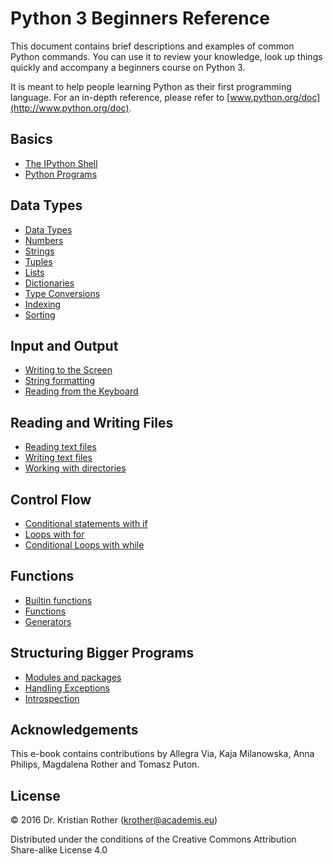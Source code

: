 
# Python 3 Beginners Reference

This document contains brief descriptions and examples of common Python commands. You can use it to review your knowledge, look up things quickly and accompany a beginners course on Python 3.

It is meant to help people learning Python as their first programming language. For an in-depth reference, please refer to [www.python.org/doc](http://www.python.org/doc).

## Basics

* [The IPython Shell](ipython_shell.md)
* [Python Programs](basics.md)

## Data Types

* [Data Types](data_types.md)
* [Numbers](numbers.md)
* [Strings](strings.md)
* [Tuples](tuples.md)
* [Lists](lists.md)
* [Dictionaries](dictionaries.md)
* [Type Conversions](type_conversions.md)
* [Indexing](indexing.md)
* [Sorting](sorting.md)

## Input and Output

* [Writing to the Screen](print.md)
* [String formatting](string_formatting.md)
* [Reading from the Keyboard](input.md)

## Reading and Writing Files

* [Reading text files](reading_files.md)
* [Writing text files](writing_files.md)
* [Working with directories](os.md)

## Control Flow

* [Conditional statements with if](if.md)
* [Loops with for](for_loops.md)
* [Conditional Loops with while](while.md)

## Functions

* [Builtin functions](builtin_functions.md)
* [Functions](functions.md)
* [Generators](generators.md)

## Structuring Bigger Programs

* [Modules and packages](modules.md)
* [Handling Exceptions](exceptions.md)
* [Introspection](introspection.md)


## Acknowledgements

This e-book contains contributions by Allegra Via, Kaja Milanowska, Anna Philips, Magdalena Rother and Tomasz Puton.


## License

© 2016 Dr. Kristian Rother (krother@academis.eu)

Distributed under the conditions of the Creative Commons Attribution Share-alike License 4.0
